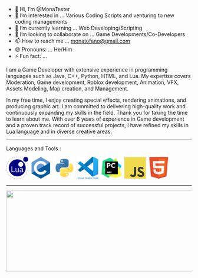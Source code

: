 - 👋 Hi, I’m @MonaTester
- 👀 I’m interested in ... Various Coding Scripts and venturing to new coding managements
- 🌱 I’m currently learning ... Web Developing/Scripting
- 💞️ I’m looking to collaborate on ... Game Developments/Co-Developers
- 📫 How to reach me ... monatofano@gmail.com
- 😄 Pronouns: ... He/Him
- ⚡ Fun fact: ...

I am a Game Developer with extensive experience in programming languages such as Java, C++, Python, HTML, and Lua.
My expertise covers Moderation, Game development, Roblox development, Animation, VFX, Assets Modeling, Map creation, and Management. 

In my free time, I enjoy creating special effects, rendering animations, and producing graphic art. I am committed to delivering high-quality work and continuously expanding my skills in the field. Thank you for taking the time to learn about me. With over 6 years of experience in Game development and a proven track record of successful projects, I have refined my skills in Lua language and in diverse creative areas.

---
Languages and Tools :
<div>
  <img src="https://github.com/devicons/devicon/blob/master/icons/lua/lua-original.svg" title="Lua" alt="JavaScript" width="60" height="60" height="60"/>
  
  <img src="https://github.com/devicons/devicon/blob/master/icons/c/c-original.svg" title="C"  alt="C" width="60" height="60"/>
  <img src="https://github.com/devicons/devicon/blob/master/icons/python/python-original.svg" title="Python"  alt="Python" width="60" height="60"/>
  <img src="https://github.com/devicons/devicon/blob/master/icons/vscode/vscode-original-wordmark.svg" title="vsc" alt="vsc" width="60" height="60"/>
  <img src="https://github.com/devicons/devicon/blob/master/icons/pycharm/pycharm-original.svg" title="PC" alt="PC" width="60" height="60"/>
  <img src="https://github.com/devicons/devicon/blob/master/icons/javascript/javascript-original.svg" title="JavaScript" alt="JavaScript" width="60" height="60"/>
  <img src="https://github.com/devicons/devicon/blob/master/icons/html5/html5-original.svg" title="HTML5" alt="HTML5" width="60" height="60" height="60"/>
</div>

---

<p align="center">
  <img width="1000" height="220" src="https://streak-stats.demolab.com?user=sammorozov&theme=highcontrast&hide_border=true&border_radius=5&card_width=800](https://streak-stats.demolab.com/demo/?user=MonaTester&theme=merko&hide_border=true&border_radius=4.6&locale=en&date_format=&mode=daily&exclude_days=&sections=total%2Ccurrent%2Clongest&card_width=497&type=svg&background-type=solid&properties=background)https://streak-stats.demolab.com/demo/?user=MonaTester&theme=merko&hide_border=true&border_radius=4.6&locale=en&date_format=&mode=daily&exclude_days=&sections=total%2Ccurrent%2Clongest&card_width=497&type=svg&background-type=solid&properties=background">
</p>
